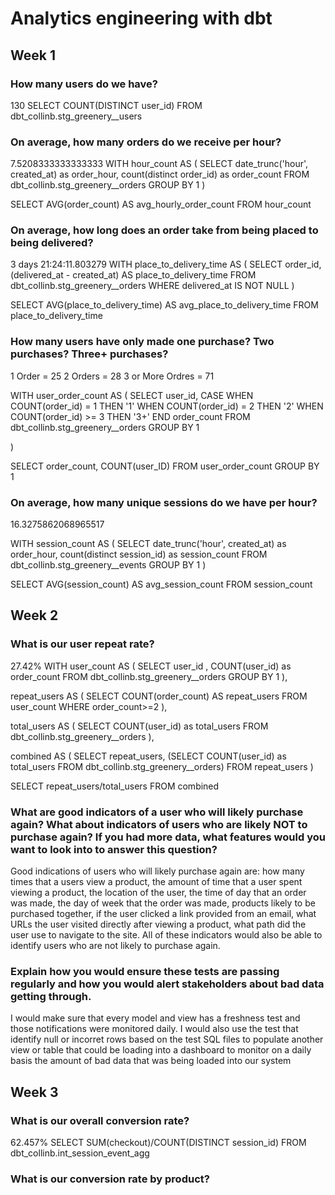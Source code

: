 # Analytics engineering with dbt

## Week 1
### How many users do we have?
130
SELECT COUNT(DISTINCT user_id) FROM dbt_collinb.stg_greenery__users

### On average, how many orders do we receive per hour?
7.5208333333333333
WITH hour_count AS (
  SELECT
  date_trunc('hour', created_at) as order_hour,
  count(distinct order_id) as order_count
  FROM dbt_collinb.stg_greenery__orders
  GROUP BY 1
)

SELECT AVG(order_count) AS avg_hourly_order_count
FROM hour_count

### On average, how long does an order take from being placed to being delivered?
3 days 21:24:11.803279
WITH place_to_delivery_time AS (
  SELECT
  order_id,
  (delivered_at - created_at) AS place_to_delivery_time
  FROM dbt_collinb.stg_greenery__orders
  WHERE delivered_at IS NOT NULL
)

SELECT AVG(place_to_delivery_time) AS avg_place_to_delivery_time
FROM place_to_delivery_time

### How many users have only made one purchase? Two purchases? Three+ purchases?
1 Order = 25
2 Orders = 28
3 or More Ordres = 71

WITH user_order_count AS (
  SELECT
  user_id,
  CASE 
    WHEN COUNT(order_id) = 1 THEN '1'
    WHEN COUNT(order_id) = 2 THEN '2'
    WHEN COUNT(order_id) >= 3 THEN '3+'
  END order_count
  FROM dbt_collinb.stg_greenery__orders
  GROUP BY 1

)

SELECT order_count, COUNT(user_ID)
FROM user_order_count
GROUP BY 1
### On average, how many unique sessions do we have per hour?
16.3275862068965517

WITH session_count AS (
  SELECT
  date_trunc('hour', created_at) as order_hour,
  count(distinct session_id) as session_count
  FROM dbt_collinb.stg_greenery__events
  GROUP BY 1
)

SELECT AVG(session_count) AS avg_session_count
FROM session_count

## Week 2
### What is our user repeat rate?
27.42%
WITH user_count AS (
  SELECT 
  user_id
  , COUNT(user_id) as order_count
  FROM dbt_collinb.stg_greenery__orders
  GROUP BY 1
),

repeat_users AS (
  SELECT 
  COUNT(order_count) AS repeat_users
  FROM user_count
  WHERE order_count>=2
),

total_users AS (
  SELECT 
  COUNT(user_id) as total_users
  FROM dbt_collinb.stg_greenery__orders
),

combined AS (
  SELECT 
    repeat_users, 
    (SELECT 
    COUNT(user_id) as total_users
    FROM dbt_collinb.stg_greenery__orders)
  FROM repeat_users
)

SELECT repeat_users/total_users FROM combined

### What are good indicators of a user who will likely purchase again? What about indicators of users who are likely NOT to purchase again? If you had more data, what features would you want to look into to answer this question?
Good indications of users who will likely purchase again are: how many times that a users view a product, the amount of time that a user spent viewing a product, the location of the user, the time of day that an order was made, the day of week that the order was made, products likely to be purchased together, if the user clicked a link provided from an email, what URLs the user visited directly after viewing a product, what path did the user use to navigate to the site. All of these indicators would also be able to identify users who are not likely to purchase again. 

### Explain how you would ensure these tests are passing regularly and how you would alert stakeholders about bad data getting through.
I would make sure that every model and view has a freshness test and those notifications were monitored daily. I would also use the test that identify null or incorret rows based on the test SQL files to populate another view or table that could be loading into a dashboard to monitor on a daily basis the amount of bad data that was being loaded into our system

## Week 3
### What is our overall conversion rate?
62.457%
SELECT SUM(checkout)/COUNT(DISTINCT session_id)
FROM dbt_collinb.int_session_event_agg

### What is our conversion rate by product?
